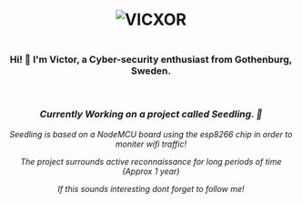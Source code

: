 <body>
  <head>
  </head>
<h1 align="center">
  <br>
  <a> <img src="https://i.imgur.com/1psZJ4k.png" alt="VICXOR"></a>
</h1>
<h3 align="center">
  <br>
 Hi! 👋 I'm Victor, a Cyber-security enthusiast from Gothenburg, Sweden.
</h3>
<br>
<h3 align="center"> <i>Currently Working on a project called Seedling.<i> 🌱 </h3>
<p align="center"> Seedling is based on a NodeMCU board using the esp8266 chip in order to moniter wifi traffic! </p>
<p align="center"> The project surrounds active reconnaissance for long periods of time (Approx 1 year)</p>
<p align="center"> If this sounds interesting dont forget to follow me!</p>
</body>

